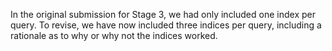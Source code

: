 In the original submission for Stage 3, we had only included one index per query. To revise, we have now included three indices per query, including a rationale as to why or why not the indices worked.